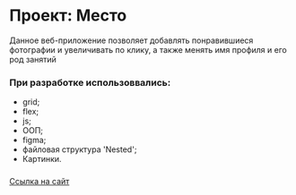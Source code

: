 # Проект: Место
Данное веб-приложение позволяет добавлять понравившиеся фотографии и увеличивать по клику, а также менять имя профиля и его род занятий
### При разработке использоввались:

* grid;
* flex;
* js;
* ООП;
* figma;
* файловая структура 'Nested';
* Картинки.

###
 [Ссылка на сайт](https://1garik1.github.io/mesto/)

